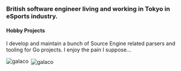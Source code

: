 ### British software engineer living and working in Tokyo in eSports industry.

#### Hobby Projects

I develop and maintain a bunch of Source Engine related parsers and tooling for Go projects. I enjoy the pain I suppose...

 <img align="left" src="https://github-readme-stats.vercel.app/api/top-langs/?username=galaco&layout=compact&hide=html" alt="galaco" /></p>
 <p>&nbsp;<img align="center" src="https://github-readme-stats.vercel.app/api?username=galaco&show_icons=true" alt="galaco" /></p>
